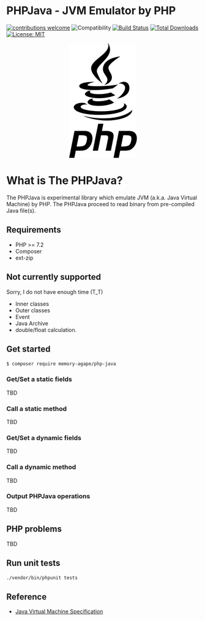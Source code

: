 # PHPJava - JVM Emulator by PHP
[![contributions welcome](https://img.shields.io/badge/contributions-welcome-brightgreen.svg?style=flat)](https://github.com/dwyl/esta/issues)
![Compatibility](https://img.shields.io/badge/Compatibility-7.2%20and%20greater-green.svg) 
[![Build Status](https://travis-ci.org/memory-agape/php-java.png?branch=master)](https://travis-ci.org/memory-agape/php-java)
[![Total Downloads](https://poser.pugx.org/memory-agape/php-java/downloads)](https://packagist.org/packages/memory-agape/php-java)
[![License: MIT](https://img.shields.io/badge/License-MIT-green.svg)](https://opensource.org/licenses/MIT)
<p align="center"><img src="./docs/img/phpjava.jpg" height="300"></p>

# What is The PHPJava?
The PHPJava is experimental library which emulate JVM (a.k.a. Java Virtual Machine) by PHP. 
The PHPJava proceed to read binary from pre-compiled Java file(s). 


## Requirements
- PHP >= 7.2
- Composer
- ext-zip

## Not currently supported
Sorry, I do not have enough time (T_T) 

- Inner classes
- Outer classes
- Event
- Java Archive
- double/float calculation.

## Get started

```
$ composer require memory-agape/php-java
```

### Get/Set a static fields
TBD

### Call a static method
TBD

### Get/Set a dynamic fields
TBD

### Call a dynamic method
TBD

### Output PHPJava operations
TBD

## PHP problems
TBD

## Run unit tests

```
./vendor/bin/phpunit tests
```

## Reference
- [Java Virtual Machine Specification](https://docs.oracle.com/javase/specs/jvms/se11/html/index.html)
